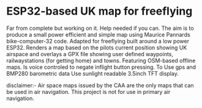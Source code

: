 # ESP32-based UK map for freeflying

Far from complete but working on it. Help needed if you can. The aim is to produce a small power efficient and simple map using Maurice Pannards  bike-computer-32 code. Adapted for freeflying built around a low power ESP32. Renders a map based on the pilots current position showing UK airspace and overlays a GPX file showing user defined  waypoints, railwaystations (for getting home) and towns. Featuring OSM-based offline maps. Is voice controled to negate inflight button pressing. To Use gps and BMP280 barometric data  Use  sunlight readable 3.5inch TFT display.

disclaimer:-
Air space maps issued by the CAA are the only maps that can be used in air navigation. This project is not for use in primary air navigation.

